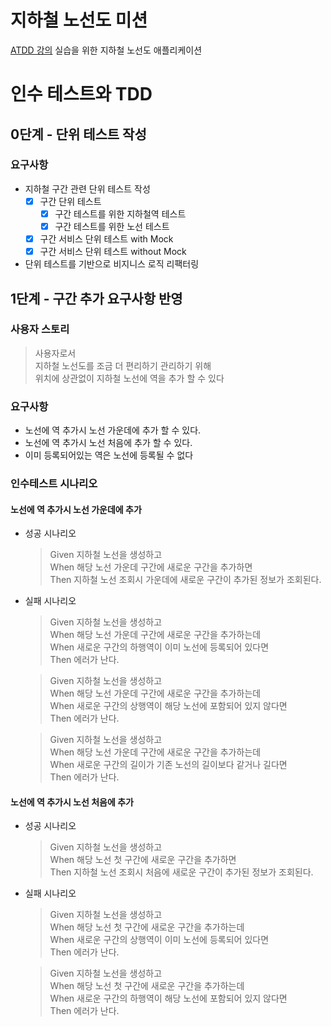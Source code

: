 # 지하철 노선도 미션
[ATDD 강의](https://edu.nextstep.camp/c/R89PYi5H) 실습을 위한 지하철 노선도 애플리케이션

# 인수 테스트와 TDD
## 0단계 - 단위 테스트 작성
### 요구사항
- 지하철 구간 관련 단위 테스트 작성
  - [x] 구간 단위 테스트
    - [x] 구간 테스트를 위한 지하철역 테스트
    - [x] 구간 테스트를 위한 노선 테스트
  - [x] 구간 서비스 단위 테스트 with Mock
  - [x] 구간 서비스 단위 테스트 without Mock
- 단위 테스트를 기반으로 비지니스 로직 리팩터링

## 1단계 - 구간 추가 요구사항 반영
### 사용자 스토리
>사용자로서<br>
>지하철 노선도를 조금 더 편리하기 관리하기 위해<br>
>위치에 상관없이 지하철 노선에 역을 추가 할 수 있다
### 요구사항
- 노선에 역 추가시 노선 가운데에 추가 할 수 있다.
- 노선에 역 추가시 노선 처음에 추가 할 수 있다.
- 이미 등록되어있는 역은 노선에 등록될 수 없다
### 인수테스트 시나리오
#### 노선에 역 추가시 노선 가운데에 추가
- 성공 시나리오
  > Given 지하철 노선을 생성하고<br>
  > When 해당 노선 가운데 구간에 새로운 구간을 추가하면<br>
  > Then 지하철 노선 조회시 가운데에 새로운 구간이 추가된 정보가 조회된다.
- 실패 시나리오
  > Given 지하철 노선을 생성하고<br>
  > When 해당 노선 가운데 구간에 새로운 구간을 추가하는데<br>
  > When 새로운 구간의 하행역이 이미 노선에 등록되어 있다면<br>
  > Then 에러가 난다.

  > Given 지하철 노선을 생성하고<br>
  > When 해당 노선 가운데 구간에 새로운 구간을 추가하는데<br>
  > When 새로운 구간의 상행역이 해당 노선에 포함되어 있지 않다면<br>
  > Then 에러가 난다.

  > Given 지하철 노선을 생성하고<br>
  > When 해당 노선 가운데 구간에 새로운 구간을 추가하는데<br>
  > When 새로운 구간의 길이가 기존 노선의 길이보다 같거나 길다면<br>
  > Then 에러가 난다.
#### 노선에 역 추가시 노선 처음에 추가
- 성공 시나리오
  > Given 지하철 노선을 생성하고<br>
  > When 해당 노선 첫 구간에 새로운 구간을 추가하면<br>
  > Then 지하철 노선 조회시 처음에 새로운 구간이 추가된 정보가 조회된다.
- 실패 시나리오
  > Given 지하철 노선을 생성하고<br>
  > When 해당 노선 첫 구간에 새로운 구간을 추가하는데<br>
  > When 새로운 구간의 상행역이 이미 노선에 등록되어 있다면<br>
  > Then 에러가 난다.

  > Given 지하철 노선을 생성하고<br>
  > When 해당 노선 첫 구간에 새로운 구간을 추가하는데<br>
  > When 새로운 구간의 하행역이 해당 노선에 포함되어 있지 않다면<br>
  > Then 에러가 난다.
